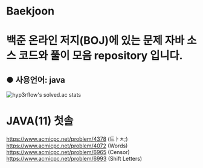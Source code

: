 # Baekjoon
백준 온라인 저지(BOJ)에 있는 문제 자바 소스 코드와 풀이 모음 repository 입니다.
=
● 사용언어: java
-
![hyp3rflow's solved.ac stats](https://github-readme-solvedac.hyp3rflow.vercel.app/api/?handle=lms0806)

# JAVA(11) 첫솔
https://www.acmicpc.net/problem/4378 (트ㅏㅊ;)
https://www.acmicpc.net/problem/4072 (Words)
https://www.acmicpc.net/problem/6965 (Censor)
https://www.acmicpc.net/problem/6993 (Shift Letters)
